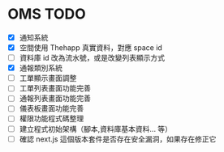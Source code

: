 # OMS TODO

- [x] 通知系統
- [x] 空間使用 Thehapp 真實資料，對應 space id
- [ ] 資料庫 id 改為流水號，或是改變列表顯示方式
- [x] 通報類別系統
- [ ] 工單顯示畫面調整
- [ ] 工單列表畫面功能完善
- [ ] 通報列表畫面功能完善
- [ ] 儀表板畫面功能完善
- [ ] 權限功能程式碼整理
- [ ] 建立程式初始架構（腳本,資料庫基本資料... 等）
- [ ] 確認 next.js 這個版本套件是否存在安全漏洞，如果存在修正它
